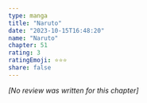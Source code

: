 ```yaml
---
type: manga
title: "Naruto"
date: "2023-10-15T16:48:20"
name: "Naruto"
chapter: 51
rating: 3
ratingEmoji: ⭐️⭐️⭐️
share: false
---
```


_[No review was written for this chapter]_
